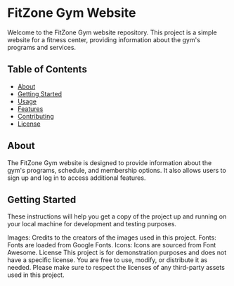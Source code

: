 # FitZone Gym Website

Welcome to the FitZone Gym website repository. This project is a simple website for a fitness center, providing information about the gym's programs and services.

## Table of Contents

- [About](#about)
- [Getting Started](#getting-started)
- [Usage](#usage)
- [Features](#features)
- [Contributing](#contributing)
- [License](#license)

## About

The FitZone Gym website is designed to provide information about the gym's programs, schedule, and membership options. It also allows users to sign up and log in to access additional features.

## Getting Started

These instructions will help you get a copy of the project up and running on your local machine for development and testing purposes.


Images: Credits to the creators of the images used in this project.
Fonts: Fonts are loaded from Google Fonts.
Icons: Icons are sourced from Font Awesome.
License
This project is for demonstration purposes and does not have a specific license. You are free to use, modify, or distribute it as needed. Please make sure to respect the licenses of any third-party assets used in this project.
